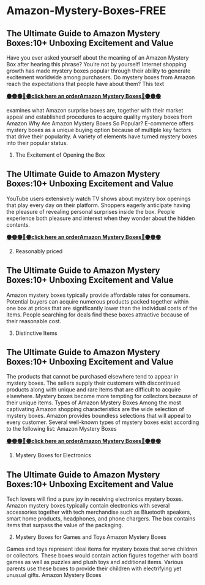 # Amazon-Mystery-Boxes-FREE
## The Ultimate Guide to Amazon Mystery Boxes:10+ Unboxing Excitement and Value
Have you ever asked yourself about the meaning of an Amazon Mystery Box after hearing this phrase? You’re not by yourself! Internet shopping growth has made mystery boxes popular through their ability to generate excitement worldwide among purchasers. Do mystery boxes from Amazon reach the expectations that people have about them? This text 

**[🟠🟡🟢🔵🟣click here an orderAmazon Mystery Boxes🔴🟠🟡🟢](https://tcrmart.com/amazon-mystery-boxes/)**

examines what Amazon surprise boxes are, together with their market appeal and established procedures to acquire quality mystery boxes from Amazon
Why Are Amazon Mystery Boxes So Popular?
E-commerce offers mystery boxes as a unique buying option because of multiple key factors that drive their popularity. A variety of elements have turned mystery boxes into their popular status.

1. The Excitement of Opening the Box
## The Ultimate Guide to Amazon Mystery Boxes:10+ Unboxing Excitement and Value
YouTube users extensively watch TV shows about mystery box openings that play every day on their platform. Shoppers eagerly anticipate having the pleasure of revealing personal surprises inside the box. People experience both pleasure and interest when they wonder about the hidden contents.

**[🟠🟡🟢🔵🟣click here an orderAmazon Mystery Boxes🔴🟠🟡🟢](https://tcrmart.com/amazon-mystery-boxes/)**

2. Reasonably priced
## The Ultimate Guide to Amazon Mystery Boxes:10+ Unboxing Excitement and Value
Amazon mystery boxes typically provide affordable rates for consumers. Potential buyers can acquire numerous products packed together within one box at prices that are significantly lower than the individual costs of the items. People searching for deals find these boxes attractive because of their reasonable cost.

3. Distinctive Items
## The Ultimate Guide to Amazon Mystery Boxes:10+ Unboxing Excitement and Value
The products that cannot be purchased elsewhere tend to appear in mystery boxes. The sellers supply their customers with discontinued products along with unique and rare items that are difficult to acquire elsewhere. Mystery boxes become more tempting for collectors because of their unique items.
Types of Amazon Mystery Boxes
Among the most captivating Amazon shopping characteristics are the wide selection of mystery boxes. Amazon provides boundless selections that will appeal to every customer. Several well-known types of mystery boxes exist according to the following list: Amazon Mystery Boxes

**[🟠🟡🟢🔵🟣click here an orderAmazon Mystery Boxes🔴🟠🟡🟢](https://tcrmart.com/amazon-mystery-boxes/)**

1. Mystery Boxes for Electronics
## The Ultimate Guide to Amazon Mystery Boxes:10+ Unboxing Excitement and Value
Tech lovers will find a pure joy in receiving electronics mystery boxes. Amazon mystery boxes typically contain electronics with several accessories together with tech merchandise such as Bluetooth speakers, smart home products, headphones, and phone chargers. The box contains items that surpass the value of the packaging.

2. Mystery Boxes for Games and Toys Amazon Mystery Boxes

Games and toys represent ideal items for mystery boxes that serve children or collectors. These boxes would contain action figures together with board games as well as puzzles and plush toys and additional items. Various parents use these boxes to provide their children with electrifying yet unusual gifts. Amazon Mystery Boxes
